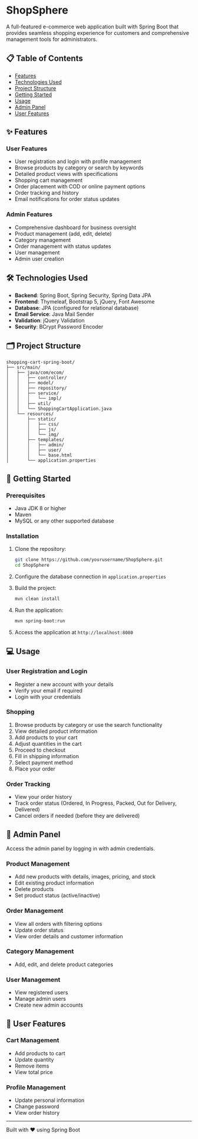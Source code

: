 # ShopSphere

A full-featured e-commerce web application built with Spring Boot that provides seamless shopping experience for customers and comprehensive management tools for administrators.

## 📋 Table of Contents
- [Features](#features)
- [Technologies Used](#technologies-used)
- [Project Structure](#project-structure)
- [Getting Started](#getting-started)
- [Usage](#usage)
- [Admin Panel](#admin-panel)
- [User Features](#user-features)

## ✨ Features

### User Features
- User registration and login with profile management
- Browse products by category or search by keywords
- Detailed product views with specifications
- Shopping cart management
- Order placement with COD or online payment options
- Order tracking and history
- Email notifications for order status updates

### Admin Features
- Comprehensive dashboard for business oversight
- Product management (add, edit, delete)
- Category management
- Order management with status updates
- User management
- Admin user creation

## 🛠️ Technologies Used

- **Backend**: Spring Boot, Spring Security, Spring Data JPA
- **Frontend**: Thymeleaf, Bootstrap 5, jQuery, Font Awesome
- **Database**: JPA (configured for relational database)
- **Email Service**: Java Mail Sender
- **Validation**: jQuery Validation
- **Security**: BCrypt Password Encoder

## 🗂️ Project Structure

```
shopping-cart-spring-boot/
├── src/main/
│   ├── java/com/ecom/
│   │   ├── controller/
│   │   ├── model/
│   │   ├── repository/
│   │   ├── service/
│   │   │   └── impl/
│   │   ├── util/
│   │   └── ShoppingCartApplication.java
│   └── resources/
│       ├── static/
│       │   ├── css/
│       │   ├── js/
│       │   └── img/
│       ├── templates/
│       │   ├── admin/
│       │   ├── user/
│       │   └── base.html
│       └── application.properties
```

## 🚀 Getting Started

### Prerequisites
- Java JDK 8 or higher
- Maven
- MySQL or any other supported database

### Installation

1. Clone the repository:
   ```bash
   git clone https://github.com/yourusername/ShopSphere.git
   cd ShopSphere
   ```

2. Configure the database connection in `application.properties`

3. Build the project:
   ```bash
   mvn clean install
   ```

4. Run the application:
   ```bash
   mvn spring-boot:run
   ```

5. Access the application at `http://localhost:8080`

## 💻 Usage

### User Registration and Login
- Register a new account with your details
- Verify your email if required
- Login with your credentials

### Shopping
1. Browse products by category or use the search functionality
2. View detailed product information
3. Add products to your cart
4. Adjust quantities in the cart
5. Proceed to checkout
6. Fill in shipping information
7. Select payment method
8. Place your order

### Order Tracking
- View your order history
- Track order status (Ordered, In Progress, Packed, Out for Delivery, Delivered)
- Cancel orders if needed (before they are delivered)

## 🔧 Admin Panel

Access the admin panel by logging in with admin credentials.

### Product Management
- Add new products with details, images, pricing, and stock
- Edit existing product information
- Delete products
- Set product status (active/inactive)

### Order Management
- View all orders with filtering options
- Update order status
- View order details and customer information

### Category Management
- Add, edit, and delete product categories

### User Management
- View registered users
- Manage admin users
- Create new admin accounts

## 📱 User Features

### Cart Management
- Add products to cart
- Update quantity
- Remove items
- View total price

### Profile Management
- Update personal information
- Change password
- View order history

---

Built with ❤️ using Spring Boot
